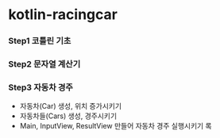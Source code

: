 # kotlin-racingcar

### Step1 코틀린 기초
### Step2 문자열 계산기
### Step3 자동차 경주
- 자동차(Car) 생성, 위치 증가시키기
- 자동차들(Cars) 생성, 경주시키기
- Main, InputView, ResultView 만들어 자동차 경주 실행시키기
록
